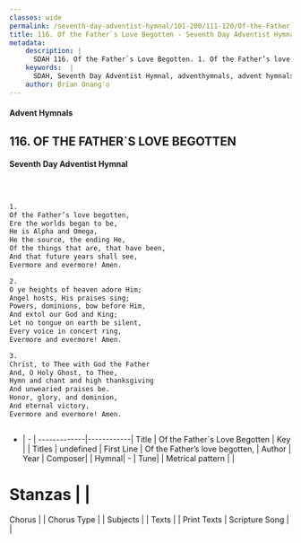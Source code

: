 ```yaml
---
classes: wide
permalink: /seventh-day-adventist-hymnal/101-200/111-120/Of-the-Father`s-Love-Begotten/
title: 116. Of the Father`s Love Begotten - Seventh Day Adventist Hymnal
metadata:
    description: |
      SDAH 116. Of the Father`s Love Begotten. 1. Of the Father’s love begotten, Ere the worlds began to be, He is Alpha and Omega, He the source, the ending He, Of the things that are, that have been, And that future years shall see, Evermore and evermore! Amen.
    keywords:  |
      SDAH, Seventh Day Adventist Hymnal, adventhymnals, advent hymnals, Of the Father`s Love Begotten, Of the Father’s love begotten, 
    author: Brian Onang'o
---
```


#### Advent Hymnals
## 116. OF THE FATHER`S LOVE BEGOTTEN
#### Seventh Day Adventist Hymnal

```txt



1.
Of the Father’s love begotten,
Ere the worlds began to be,
He is Alpha and Omega,
He the source, the ending He,
Of the things that are, that have been,
And that future years shall see,
Evermore and evermore! Amen.

2.
O ye heights of heaven adore Him;
Angel hosts, His praises sing;
Powers, dominions, bow before Him,
And extol our God and King;
Let no tongue on earth be silent,
Every voice in concert ring,
Evermore and evermore! Amen.

3.
Christ, to Thee with God the Father
And, O Holy Ghost, to Thee,
Hymn and chant and high thanksgiving
And unwearied praises be.
Honor, glory, and dominion,
And eternal victory,
Evermore and evermore! Amen.



```

- |   -  |
-------------|------------|
Title | Of the Father`s Love Begotten |
Key |  |
Titles | undefined |
First Line | Of the Father’s love begotten, |
Author | 
Year | 
Composer|  |
Hymnal|  - |
Tune|  |
Metrical pattern | |
# Stanzas |  |
Chorus |  |
Chorus Type |  |
Subjects |  |
Texts |  |
Print Texts | 
Scripture Song |  |
  

